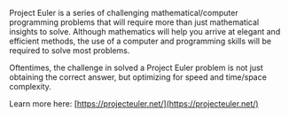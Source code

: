 Project Euler is a series of challenging mathematical/computer programming problems that will require more than just mathematical insights to solve. 
Although mathematics will help you arrive at elegant and efficient methods, the use of a computer and programming skills will be required to solve most problems.

Oftentimes, the challenge in solved a Project Euler problem is not just obtaining the correct answer, but optimizing for speed and time/space complexity. 

Learn more here: [https://projecteuler.net/](https://projecteuler.net/)
